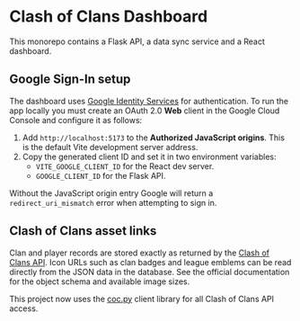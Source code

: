 # Clash of Clans Dashboard

This monorepo contains a Flask API, a data sync service and a React dashboard.

## Google Sign-In setup

The dashboard uses [Google Identity Services](https://developers.google.com/identity) for authentication. To run the app locally you must create an OAuth 2.0 **Web** client in the Google Cloud Console and configure it as follows:

1. Add `http://localhost:5173` to the **Authorized JavaScript origins**. This is the default Vite development server address.
2. Copy the generated client ID and set it in two environment variables:
   - `VITE_GOOGLE_CLIENT_ID` for the React dev server.
   - `GOOGLE_CLIENT_ID` for the Flask API.

Without the JavaScript origin entry Google will return a `redirect_uri_mismatch` error when attempting to sign in.

## Clash of Clans asset links

Clan and player records are stored exactly as returned by the [Clash of Clans API](https://developer.clashofclans.com/#/documentation). Icon URLs such as clan badges and league emblems can be read directly from the JSON data in the database. See the official documentation for the object schema and available image sizes.

This project now uses the [coc.py](https://cocpy.readthedocs.io/) client library for all Clash of Clans API access.

